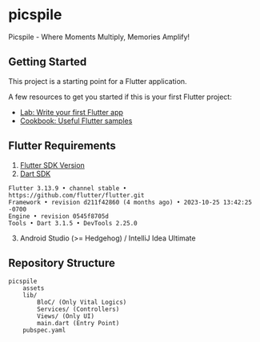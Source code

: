 # picspile

Picspile - Where Moments Multiply, Memories Amplify!

## Getting Started

This project is a starting point for a Flutter application.

A few resources to get you started if this is your first Flutter project:

- [Lab: Write your first Flutter app](https://docs.flutter.dev/get-started/codelab)
- [Cookbook: Useful Flutter samples](https://docs.flutter.dev/cookbook)


## Flutter Requirements
1. [Flutter SDK Version](https://docs.flutter.dev/release/archive?tab=windows)
2. [Dart SDK](https://dart.dev/get-dart/archive)
```
Flutter 3.13.9 • channel stable • https://github.com/flutter/flutter.git
Framework • revision d211f42860 (4 months ago) • 2023-10-25 13:42:25 -0700
Engine • revision 0545f8705d
Tools • Dart 3.1.5 • DevTools 2.25.0
```
3. Android Studio (>= Hedgehog) / IntelliJ Idea Ultimate
## Repository Structure
    picspile
        assets
        lib/
            BloC/ (Only Vital Logics)
            Services/ (Controllers)
            Views/ (Only UI)
            main.dart (Entry Point)
        pubspec.yaml
        


